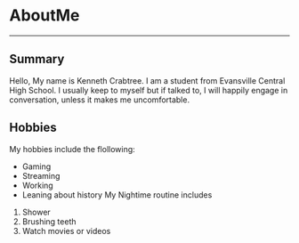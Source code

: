 # AboutMe
---
## Summary
Hello, My name is Kenneth Crabtree. I am a student from Evansville Central High School. I usually keep to myself but if talked to, I will happily engage in conversation, unless it makes me uncomfortable. 

Hobbies
-
My hobbies include the flollowing:
- Gaming
- Streaming
- Working
- Leaning about history
My Nightime routine includes
 
1. Shower
2. Brushing teeth
3. Watch movies or videos
